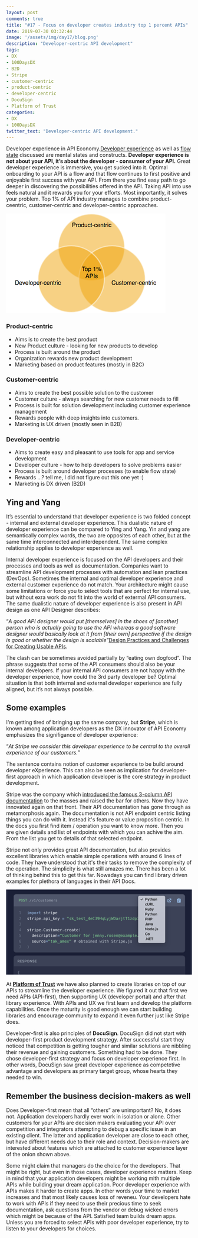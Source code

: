 ```yaml
---
layout: post
comments: true
title: "#17 - Focus on developer creates industry top 1 percent APIs"
date: 2019-07-30 03:32:44
image: '/assets/img/day17/blog.png'
description: "Developer-centric API development"
tags:
- DX 
- 100DaysDX
- B2D
- Stripe
- customer-centric
- product-centric
- developer-centric
- DocuSign
- Platform of Trust
categories:
- DX
- 100DaysDX
twitter_text: "Developer-centric API development."
---
```


Developer experience in API Economy.[Developer experience](https://100daysdx.com/1/) as well as [flow state](https://100daysdx.com/2/) discussed are mental states and constructs. **Developer experience is not about your API, it’s about the developer - consumer of your API.** 
Great developer experience is immersive, you get sucked into it. Optimal onboarding to your API is a flow and that flow continues to first positive and enjoyable first success with your API. From there you find easy path to go deeper in discovering the possibilities offered in the API. Taking API into use feels natural and it rewards you for your efforts. Most importantly, it solves your problem. Top 1% of API industry manages to combine product-ceentric, customer-centric and developer-centric approaches.  

<img itemprop="image" src="/assets/img/day17/customer-product-developer.png" alt="{{site.name}}">

### Product-centric

- Aims is to create the best product
- New Product culture - looking for new products to develop 
- Process is built around the product
- Organization rewards new product development
- Marketing based on product features (mostly in B2C)

### Customer-centric

- Aims to create the best possible solution to the customer
- Customer culture - always searching for new customer needs to fill
- Process is built for solution development including customer experience management
- Rewards people with deep insights into customers. 
- Marketing is UX driven (mostly seen in B2B)

### Developer-centric

- Aims to create easy and pleasant to use tools for app and service development
- Developer culture - how to help developers to solve problems easier
- Process is built around developer processes (to enable flow state)
- Rewards ...? tell me, I did not figure out this one yet :)
- Marketing is DX driven (B2D)

## Ying and Yang

It’s essential to understand that developer experience is two folded concept - internal and external developer experience. This dualistic nature of developer experience can be compared to Ying and Yang. Yin and yang are semantically complex words, the two are opposites of each other, but at the same time interconnected and interdependent. The same complex relationship applies to developer experience as well. 

Internal developer experience is focused on the API developers and their processes and tools as well as documentation. Companies want to streamline API development processes with automation and lean practices (DevOps). Sometimes the internal and optimal developer experience and external customer experience do not match. Your architecture might cause some limitations or force you to select tools that are perfect for internal use, but without exra work do not fit into the world of extermal API consumers. The same dualistic nature of developer experience is also present in API design as one API Designer describes: 

“_A good API designer would put [themselves] in the shoes of [another] person who is actually going to use the API whereas a good software designer would basically look at it from [their own] perspective if the design is good or whether the design is scalable”_​[Design Practices and Challenges for Creating Usable APIs](http://www.cs.cmu.edu/~NatProg/papers/API-Designers-in-the-Field-Preprint.pdf).

The clash can be sometimes avoided partially by “eating own dogfood”. The phrase suggests that some of the API consumers should also be your internal developers. If your internal API consumers are not happy with the developer experience, how could the 3rd party developer be? Optimal situation is that both internal and external developer experience are fully aligned, but it’s not always possible. 

## Some examples 

I'm getting tired of bringing up the same company, but **Stripe**, which is known among application developers as the DX innovator of API Economy emphasizes the signifigance of developer experience: 

“_At Stripe we consider this developer experience to be central to the overall experience of our customers._” 

The sentence contains notion of customer experience to be build around developer eXperience. This can also be seen as implication for developer-first approach in which application developer is the core strategy in product development. 

Stripe was the company which [introduced the famous 3-column API documentation](https://blog.readme.io/why-these-api-docs-are-better-than-yours-and-what-you-can-do-about-it/) to the masses and raised the bar for others. Now they have innovated again on that front. Their API documentation has gone through as metamorphosis again. The documentation is not API endpoint centric listing things you can do with it. Instead it's feature or value proposition centric. In the docs you first find item / operation you want to know more. Then you are given details and list of endpoints with which you can achive the aim. From the list you get to details of that selected endpoint. 

Stripe not only provides great API documentation, but also provides excellent libraries which enable simple operations with around 6 lines of code. They have understood that it's their tasks to remove the complexity of the operation. The simplicity is what still amazes me. There has been a lot of thinking behind this to get this far. Nowadays you can find library driven examples for plethora of languages in their API Docs. 

<img itemprop="image" src="/assets/img/day17/stripe2.png" alt="{{site.name}}">

At **[Platform of Trust](https://platformoftrust.net)** we have also planned to create libraries on top of our APIs to streamline the developer experience. We figured it out that first we need APIs (API-first), then supporting UX (developer portal) and after that library experience. With APIs and UX we first learn and develop the platform capabilities. Once the maturity is good enough we can start building libraries and encourage community to expand it even further just like Stripe does. 

Developer-first is also principles of **DocuSign**. DocuSign did not start with  developer-first product development strategy. After successful start they noticed that competition is getting tougher and similar solutions are nibbling their revenue and gaining customers. Something had to be done. They chose developer-first strategy and focus on developer experience first. In other words, DocuSign saw great developer experience as competetive advantage and developers as primary target group, whose hearts they needed to win.  

## Remember the business decision-makers as well

Does Developer-first mean that all “others” are unimportant? No, it does not. Application developers hardly ever work in isolation or alone. Other customers for your APIs are decision makers evaluating your API over competition and integrators attempting to debug a specific issue in an existing client. The latter and application developer are close to each other, but have  different needs due to their role and context. Decision-makers are interested about features which are attached to customer experience layer of the onion shown above. 

Some might claim that managers do the choice for the developers. That might be right, but even in those cases, developer experience matters. Keep in mind that your application developers might be working mith multiple APIs while building your dream application. Poor developer experience with APIs makes it harder to create apps. In other words your time to market increases and that most likely causes loss of reveneu. Your developers hate to work with APIs if they need to use their precious time to seek documentation, ask questions from the vendor or debug wicked errors which might be because of the API. Satisfied team builds dream apps. Unless you are forced to select APIs with poor developer experience, try to listen to your developers for choices. 
